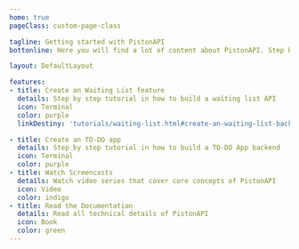 ```yaml
---
home: true
pageClass: custom-page-class

tagline: Getting started with PistonAPI
bottonline: Here you will find a lot of content about PistonAPI. Step by step tutorials, screencasts and documentation.

layout: DefaultLayout

features:
- title: Create an Waiting List feature
  details: Step by step tutorial in how to build a waiting list API
  icon: Terminal
  color: purple
  linkDestiny: 'tutorials/waiting-list.html#create-an-waiting-list-backend-feature'

- title: Create an TO-DO app
  details: Step by step tutorial in how to build a TO-DO App backend
  icon: Terminal
  color: purple
- title: Watch Screencasts
  details: Watch video series that cover core concepts of PistonAPI
  icon: Video
  color: indigo
- title: Read the Documentation
  details: Read all technical details of PistonAPI
  icon: Book
  color: green
---
```

